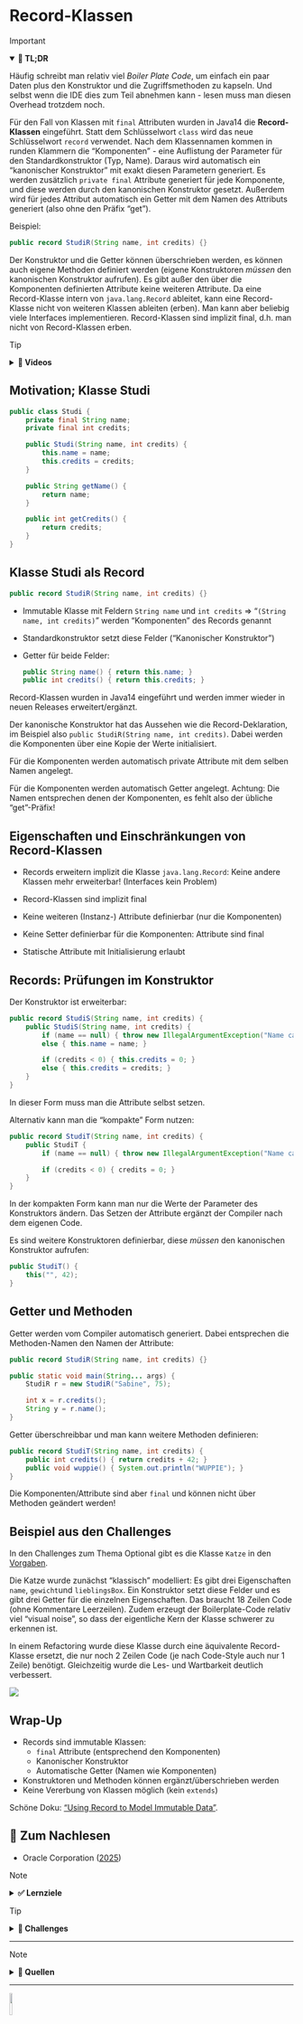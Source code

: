 # Record-Klassen

> [!IMPORTANT]
>
> <details open>
>
> <summary><strong>🎯 TL;DR</strong></summary>
>
> Häufig schreibt man relativ viel *Boiler Plate Code*, um einfach ein
> paar Daten plus den Konstruktor und die Zugriffsmethoden zu kapseln.
> Und selbst wenn die IDE dies zum Teil abnehmen kann - lesen muss man
> diesen Overhead trotzdem noch.
>
> Für den Fall von Klassen mit `final` Attributen wurden in Java14 die
> **Record-Klassen** eingeführt. Statt dem Schlüsselwort `class` wird
> das neue Schlüsselwort `record` verwendet. Nach dem Klassennamen
> kommen in runden Klammern die “Komponenten” - eine Auflistung der
> Parameter für den Standardkonstruktor (Typ, Name). Daraus wird
> automatisch ein “kanonischer Konstruktor” mit exakt diesen Parametern
> generiert. Es werden zusätzlich `private final` Attribute generiert
> für jede Komponente, und diese werden durch den kanonischen
> Konstruktor gesetzt. Außerdem wird für jedes Attribut automatisch ein
> Getter mit dem Namen des Attributs generiert (also ohne den Präfix
> “get”).
>
> Beispiel:
>
> ``` java
> public record StudiR(String name, int credits) {}
> ```
>
> Der Konstruktor und die Getter können überschrieben werden, es können
> auch eigene Methoden definiert werden (eigene Konstruktoren *müssen*
> den kanonischen Konstruktor aufrufen). Es gibt außer den über die
> Komponenten definierten Attribute keine weiteren Attribute. Da eine
> Record-Klasse intern von `java.lang.Record` ableitet, kann eine
> Record-Klasse nicht von weiteren Klassen ableiten (erben). Man kann
> aber beliebig viele Interfaces implementieren. Record-Klassen sind
> implizit final, d.h. man nicht von Record-Klassen erben.
>
> </details>

> [!TIP]
>
> <details>
>
> <summary><strong>🎦 Videos</strong></summary>
>
> - [VL Record-Klassen](https://youtu.be/5RMhdCsZL6Y)
> - [Demo Record-Klassen](https://youtu.be/jWBAXWH0MUc)
>
> </details>

## Motivation; Klasse Studi

``` java
public class Studi {
    private final String name;
    private final int credits;

    public Studi(String name, int credits) {
        this.name = name;
        this.credits = credits;
    }

    public String getName() {
        return name;
    }

    public int getCredits() {
        return credits;
    }
}
```

## Klasse Studi als Record

``` java
public record StudiR(String name, int credits) {}
```

- Immutable Klasse mit Feldern `String name` und `int credits` =\>
  “`(String name, int credits)`” werden “Komponenten” des Records
  genannt

- Standardkonstruktor setzt diese Felder (“Kanonischer Konstruktor”)

- Getter für beide Felder:

  ``` java
  public String name() { return this.name; }
  public int credits() { return this.credits; }
  ```

Record-Klassen wurden in Java14 eingeführt und werden immer wieder in
neuen Releases erweitert/ergänzt.

Der kanonische Konstruktor hat das Aussehen wie die Record-Deklaration,
im Beispiel also `public StudiR(String name, int credits)`. Dabei werden
die Komponenten über eine Kopie der Werte initialisiert.

Für die Komponenten werden automatisch private Attribute mit dem selben
Namen angelegt.

Für die Komponenten werden automatisch Getter angelegt. Achtung: Die
Namen entsprechen denen der Komponenten, es fehlt also der übliche
“get”-Präfix!

## Eigenschaften und Einschränkungen von Record-Klassen

- Records erweitern implizit die Klasse `java.lang.Record`: Keine andere
  Klassen mehr erweiterbar! (Interfaces kein Problem)

- Record-Klassen sind implizit final

- Keine weiteren (Instanz-) Attribute definierbar (nur die Komponenten)

- Keine Setter definierbar für die Komponenten: Attribute sind final

- Statische Attribute mit Initialisierung erlaubt

## Records: Prüfungen im Konstruktor

Der Konstruktor ist erweiterbar:

``` java
public record StudiS(String name, int credits) {
    public StudiS(String name, int credits) {
        if (name == null) { throw new IllegalArgumentException("Name cannot be null!"); }
        else { this.name = name; }

        if (credits < 0) { this.credits = 0; }
        else { this.credits = credits; }
    }
}
```

In dieser Form muss man die Attribute selbst setzen.

Alternativ kann man die “kompakte” Form nutzen:

``` java
public record StudiT(String name, int credits) {
    public StudiT {
        if (name == null) { throw new IllegalArgumentException("Name cannot be null!"); }

        if (credits < 0) { credits = 0; }
    }
}
```

In der kompakten Form kann man nur die Werte der Parameter des
Konstruktors ändern. Das Setzen der Attribute ergänzt der Compiler nach
dem eigenen Code.

Es sind weitere Konstruktoren definierbar, diese *müssen* den
kanonischen Konstruktor aufrufen:

``` java
public StudiT() {
    this("", 42);
}
```

## Getter und Methoden

Getter werden vom Compiler automatisch generiert. Dabei entsprechen die
Methoden-Namen den Namen der Attribute:

``` java
public record StudiR(String name, int credits) {}

public static void main(String... args) {
    StudiR r = new StudiR("Sabine", 75);

    int x = r.credits();
    String y = r.name();
}
```

Getter überschreibbar und man kann weitere Methoden definieren:

``` java
public record StudiT(String name, int credits) {
    public int credits() { return credits + 42; }
    public void wuppie() { System.out.println("WUPPIE"); }
}
```

Die Komponenten/Attribute sind aber `final` und können nicht über
Methoden geändert werden!

## Beispiel aus den Challenges

In den Challenges zum Thema Optional gibt es die Klasse `Katze` in den
[Vorgaben](https://github.com/Programmiermethoden-CampusMinden/Prog2-Lecture/blob/master/lecture/java-modern/src/challenges/optional/Katze.java).

Die Katze wurde zunächst “klassisch” modelliert: Es gibt drei
Eigenschaften `name`, `gewicht`und `lieblingsBox`. Ein Konstruktor setzt
diese Felder und es gibt drei Getter für die einzelnen Eigenschaften.
Das braucht 18 Zeilen Code (ohne Kommentare Leerzeilen). Zudem erzeugt
der Boilerplate-Code relativ viel “visual noise”, so dass der
eigentliche Kern der Klasse schwerer zu erkennen ist.

In einem Refactoring wurde diese Klasse durch eine äquivalente
Record-Klasse ersetzt, die nur noch 2 Zeilen Code (je nach Code-Style
auch nur 1 Zeile) benötigt. Gleichzeitig wurde die Les- und Wartbarkeit
deutlich verbessert.

<img src="images/screenshot_katze.png">

## Wrap-Up

- Records sind immutable Klassen:
  - `final` Attribute (entsprechend den Komponenten)
  - Kanonischer Konstruktor
  - Automatische Getter (Namen wie Komponenten)
- Konstruktoren und Methoden können ergänzt/überschrieben werden
- Keine Vererbung von Klassen möglich (kein `extends`)

Schöne Doku: [“Using Record to Model Immutable
Data”](https://dev.java/learn/using-record-to-model-immutable-data/).

## 📖 Zum Nachlesen

- Oracle Corporation ([2025](#ref-LernJava))

> [!NOTE]
>
> <details>
>
> <summary><strong>✅ Lernziele</strong></summary>
>
> - k2: Ich verstehe, dass Record-Klassen implizit final sind
> - k2: Ich weiss, dass Record-Klassen einen kanonischen Konstruktor
>   haben
> - k2: Ich verstehe, dass die Attribute in Record-Klassen implizit
>   final sind und automatisch angelegt und über den Konstruktor gesetzt
>   werden
> - k2: Ich weiss, dass die Getter in Record-Klassen so benannt sind wie
>   die Namen der Komponenten, also keinen Präfix ‘get’ haben
> - k2: Ich weiss, dass der kanonische Konstruktor ergänzt werden kann
> - k2: Ich weiss, dass weitere Methoden definiert werden können
> - k2: Ich verstehe, dass Record-Klassen nicht von anderen Klassen
>   erben können, aber Interfaces implementieren können
> - k3: Ich kann Record-Klassen praktisch einsetzen
>
> </details>

> [!TIP]
>
> <details>
>
> <summary><strong>🏅 Challenges</strong></summary>
>
> Betrachen Sie den folgenden Code:
>
> ``` java
> public interface Person {
>     String getName();
>     Date getBirthday();
> }
>
> public class Student implements Person {
>     private static final SimpleDateFormat DATE_FORMAT = new SimpleDateFormat("dd.MM.yyyy");
>
>     private final String name;
>     private final Date birthday;
>
>     public Student(String name, String birthday) throws ParseException {
>         this.name = name;
>         this.birthday = DATE_FORMAT.parse(birthday);
>     }
>
>     public String getName() { return name; }
>     public Date getBirthday() { return birthday; }
> }
> ```
>
> Schreiben Sie die Klasse `Student` in eine Record-Klasse um. Was
> müssen Sie zusätzlich noch tun, damit die aktuelle API erhalten
> bleibt?
>
> </details>

------------------------------------------------------------------------

> [!NOTE]
>
> <details>
>
> <summary><strong>👀 Quellen</strong></summary>
>
> <div id="refs" class="references csl-bib-body hanging-indent"
> entry-spacing="0">
>
> <div id="ref-LernJava" class="csl-entry">
>
> Oracle Corporation. 2025. „Learn Java“. 2025.
> <https://dev.java/learn/>.
>
> </div>
>
> </div>
>
> </details>

------------------------------------------------------------------------

<img src="https://licensebuttons.net/l/by-sa/4.0/88x31.png" width="10%">

Unless otherwise noted, this work is licensed under CC BY-SA 4.0.

<blockquote><p><sup><sub><strong>Last modified:</strong> 95a02cf (markdown: switch to leaner yaml header (#1037), 2025-08-09)<br></sub></sup></p></blockquote>
